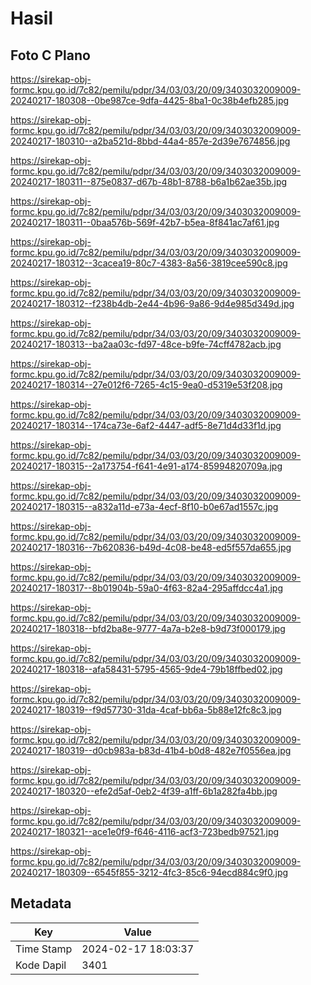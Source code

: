# Hasil

## Foto C Plano

https://sirekap-obj-formc.kpu.go.id/7c82/pemilu/pdpr/34/03/03/20/09/3403032009009-20240217-180308--0be987ce-9dfa-4425-8ba1-0c38b4efb285.jpg

https://sirekap-obj-formc.kpu.go.id/7c82/pemilu/pdpr/34/03/03/20/09/3403032009009-20240217-180310--a2ba521d-8bbd-44a4-857e-2d39e7674856.jpg

https://sirekap-obj-formc.kpu.go.id/7c82/pemilu/pdpr/34/03/03/20/09/3403032009009-20240217-180311--875e0837-d67b-48b1-8788-b6a1b62ae35b.jpg

https://sirekap-obj-formc.kpu.go.id/7c82/pemilu/pdpr/34/03/03/20/09/3403032009009-20240217-180311--0baa576b-569f-42b7-b5ea-8f841ac7af61.jpg

https://sirekap-obj-formc.kpu.go.id/7c82/pemilu/pdpr/34/03/03/20/09/3403032009009-20240217-180312--3cacea19-80c7-4383-8a56-3819cee590c8.jpg

https://sirekap-obj-formc.kpu.go.id/7c82/pemilu/pdpr/34/03/03/20/09/3403032009009-20240217-180312--f238b4db-2e44-4b96-9a86-9d4e985d349d.jpg

https://sirekap-obj-formc.kpu.go.id/7c82/pemilu/pdpr/34/03/03/20/09/3403032009009-20240217-180313--ba2aa03c-fd97-48ce-b9fe-74cff4782acb.jpg

https://sirekap-obj-formc.kpu.go.id/7c82/pemilu/pdpr/34/03/03/20/09/3403032009009-20240217-180314--27e012f6-7265-4c15-9ea0-d5319e53f208.jpg

https://sirekap-obj-formc.kpu.go.id/7c82/pemilu/pdpr/34/03/03/20/09/3403032009009-20240217-180314--174ca73e-6af2-4447-adf5-8e71d4d33f1d.jpg

https://sirekap-obj-formc.kpu.go.id/7c82/pemilu/pdpr/34/03/03/20/09/3403032009009-20240217-180315--2a173754-f641-4e91-a174-85994820709a.jpg

https://sirekap-obj-formc.kpu.go.id/7c82/pemilu/pdpr/34/03/03/20/09/3403032009009-20240217-180315--a832a11d-e73a-4ecf-8f10-b0e67ad1557c.jpg

https://sirekap-obj-formc.kpu.go.id/7c82/pemilu/pdpr/34/03/03/20/09/3403032009009-20240217-180316--7b620836-b49d-4c08-be48-ed5f557da655.jpg

https://sirekap-obj-formc.kpu.go.id/7c82/pemilu/pdpr/34/03/03/20/09/3403032009009-20240217-180317--8b01904b-59a0-4f63-82a4-295affdcc4a1.jpg

https://sirekap-obj-formc.kpu.go.id/7c82/pemilu/pdpr/34/03/03/20/09/3403032009009-20240217-180318--bfd2ba8e-9777-4a7a-b2e8-b9d73f000179.jpg

https://sirekap-obj-formc.kpu.go.id/7c82/pemilu/pdpr/34/03/03/20/09/3403032009009-20240217-180318--afa58431-5795-4565-9de4-79b18ffbed02.jpg

https://sirekap-obj-formc.kpu.go.id/7c82/pemilu/pdpr/34/03/03/20/09/3403032009009-20240217-180319--f9d57730-31da-4caf-bb6a-5b88e12fc8c3.jpg

https://sirekap-obj-formc.kpu.go.id/7c82/pemilu/pdpr/34/03/03/20/09/3403032009009-20240217-180319--d0cb983a-b83d-41b4-b0d8-482e7f0556ea.jpg

https://sirekap-obj-formc.kpu.go.id/7c82/pemilu/pdpr/34/03/03/20/09/3403032009009-20240217-180320--efe2d5af-0eb2-4f39-a1ff-6b1a282fa4bb.jpg

https://sirekap-obj-formc.kpu.go.id/7c82/pemilu/pdpr/34/03/03/20/09/3403032009009-20240217-180321--ace1e0f9-f646-4116-acf3-723bedb97521.jpg

https://sirekap-obj-formc.kpu.go.id/7c82/pemilu/pdpr/34/03/03/20/09/3403032009009-20240217-180309--6545f855-3212-4fc3-85c6-94ecd884c9f0.jpg


## Metadata

| Key        | Value               |
| ---------- | ------------------- |
| Time Stamp | 2024-02-17 18:03:37 |
| Kode Dapil | 3401                |



